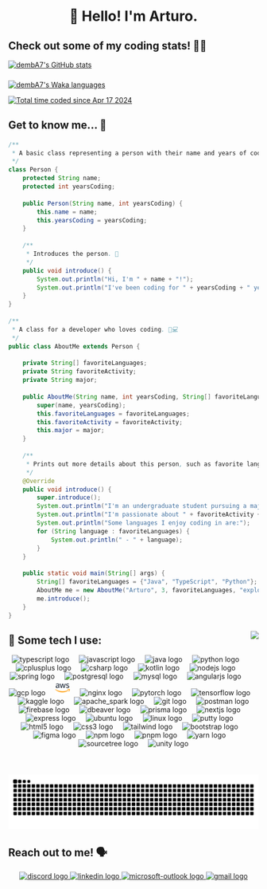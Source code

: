 <h1 align="center">👋 Hello! I'm Arturo.</h2>

###

<h2 align="left">Check out some of my coding stats! 👨‍💻</h2>

[![dembA7's GitHub stats](https://github-readme-stats.vercel.app/api?username=dembA7&theme=discord_old_blurple&hide=stars,contribs)](https://github.com/dembA7/github-readme-stats)
###
[![dembA7's Waka languages](https://github-readme-stats.vercel.app/api/wakatime?username=dembA7&theme=discord_old_blurple&layout=compact&custom_title=%20Where%20my%20coding%20hours%20go!&langs_count=16)](https://github.com/dembA7/github-readme-stats)

<p align="left">
    <a href="https://wakatime.com/@018eeebd-19fc-4438-961f-4d498daeb08e">
        <img src="https://wakatime.com/badge/user/018eeebd-19fc-4438-961f-4d498daeb08e.svg" alt="Total time coded since Apr 17 2024" />
    </a>
</p>

###

<h2 align="left">Get to know me... 📖</h2>

```java
/**
 * A basic class representing a person with their name and years of coding experience. 👨‍💻
 */
class Person {
    protected String name;
    protected int yearsCoding;

    public Person(String name, int yearsCoding) {
        this.name = name;
        this.yearsCoding = yearsCoding;
    }

    /**
     * Introduces the person. 👋
     */
    public void introduce() {
        System.out.println("Hi, I'm " + name + "!");
        System.out.println("I've been coding for " + yearsCoding + " years.");
    }
}

/**
 * A class for a developer who loves coding. 👀💻
 */
public class AboutMe extends Person {

    private String[] favoriteLanguages;
    private String favoriteActivity;
    private String major;

    public AboutMe(String name, int yearsCoding, String[] favoriteLanguages, String favoriteActivity, String major) {
        super(name, yearsCoding);
        this.favoriteLanguages = favoriteLanguages;
        this.favoriteActivity = favoriteActivity;
        this.major = major;
    }

    /**
     * Prints out more details about this person, such as favorite languages and activity. 🌟🚀
     */
    @Override
    public void introduce() {
        super.introduce();
        System.out.println("I'm an undergraduate student pursuing a major in " + major + "! 🎓");
        System.out.println("I'm passionate about " + favoriteActivity + ".");
        System.out.println("Some languages I enjoy coding in are:");
        for (String language : favoriteLanguages) {
            System.out.println(" - " + language);
        }
    }

    public static void main(String[] args) {
        String[] favoriteLanguages = {"Java", "TypeScript", "Python"};
        AboutMe me = new AboutMe("Arturo", 3, favoriteLanguages, "exploring AI and creating impactful code", "Computer Science at ITESM Qro");
        me.introduce();
    }
}
```

###

<img align="right" height="150" src="https://media.giphy.com/media/xUA7aW1ddSxtVT5zzi/giphy-downsized-large.gif"  />

###

<h2 align="left">🤖 Some tech I use: </h2>

<div align="center">
  <img src="https://cdn.jsdelivr.net/gh/devicons/devicon/icons/typescript/typescript-original.svg" height="30" alt="typescript logo"  />
  <img width="12" />
  <img src="https://cdn.jsdelivr.net/gh/devicons/devicon/icons/javascript/javascript-original.svg" height="30" alt="javascript logo"  />
  <img width="12" />
  <img src="https://cdn.jsdelivr.net/gh/devicons/devicon/icons/java/java-original.svg" height="30" alt="java logo"  />
  <img width="12" />
  <img src="https://cdn.jsdelivr.net/gh/devicons/devicon/icons/python/python-original.svg" height="30" alt="python logo"  />
  <img width="12" />
  <img src="https://cdn.jsdelivr.net/gh/devicons/devicon/icons/cplusplus/cplusplus-original.svg" height="30" alt="cplusplus logo"  />
  <img width="12" />
  <img src="https://cdn.jsdelivr.net/gh/devicons/devicon/icons/csharp/csharp-original.svg" height="30" alt="csharp logo"  />
  <img width="12" />
  <img src="https://cdn.jsdelivr.net/gh/devicons/devicon/icons/kotlin/kotlin-original.svg" height="30" alt="kotlin logo"  />
  <img width="12" />
  <img src="https://cdn.jsdelivr.net/gh/devicons/devicon/icons/nodejs/nodejs-original.svg" height="30" alt="nodejs logo"  />
  <img width="12" />
  <img src="https://cdn.jsdelivr.net/gh/devicons/devicon/icons/spring/spring-original.svg" height="30" alt="spring logo"  />
  <img width="12" />
  <img src="https://cdn.jsdelivr.net/gh/devicons/devicon/icons/postgresql/postgresql-original.svg" height="30" alt="postgresql logo"  />
  <img width="12" />
  <img src="https://cdn.jsdelivr.net/gh/devicons/devicon/icons/mysql/mysql-original.svg" height="30" alt="mysql logo"  />
  <img width="12" />
  <img src="https://cdn.jsdelivr.net/gh/devicons/devicon/icons/angularjs/angularjs-original.svg" height="30" alt="angularjs logo"  />
  <img width="12" />
  <img src="https://cdn.jsdelivr.net/gh/devicons/devicon/icons/googlecloud/googlecloud-original.svg" height="30" alt="gcp logo"  />
  <img width="12" />
  <img src="https://github.com/devicons/devicon/blob/v2.16.0/icons/amazonwebservices/amazonwebservices-original-wordmark.svg" height="30" alt="amazonwebservices logo"  />
  <img width="12" />
  <img src="https://cdn.jsdelivr.net/gh/devicons/devicon/icons/nginx/nginx-original.svg" height="30" alt="nginx logo"  />
  <img width="12" />
  <img src="https://cdn.jsdelivr.net/gh/devicons/devicon/icons/pytorch/pytorch-original.svg" height="30" alt="pytorch logo"  />
  <img width="12" />
  <img src="https://cdn.jsdelivr.net/gh/devicons/devicon/icons/tensorflow/tensorflow-original.svg" height="30" alt="tensorflow logo"  />
  <img width="12" />
  <img src="https://cdn.jsdelivr.net/gh/devicons/devicon/icons/kaggle/kaggle-original.svg" height="30" alt="kaggle logo"  />
  <img width="12" />
  <img src="https://cdn.jsdelivr.net/gh/devicons/devicon/icons/apachespark/apachespark-original.svg" height="30" alt="apache_spark logo"  />
  <img width="12" />
  <img src="https://cdn.jsdelivr.net/gh/devicons/devicon/icons/git/git-original.svg" height="30" alt="git logo"  />
  <img width="12" />
  <img src="https://cdn.jsdelivr.net/gh/devicons/devicon/icons/postman/postman-original.svg" height="30" alt="postman logo"  />
  <img width="12" />
  <img src="https://cdn.jsdelivr.net/gh/devicons/devicon/icons/firebase/firebase-original.svg" height="30" alt="firebase logo"  />
  <img width="12" />
  <img src="https://cdn.jsdelivr.net/gh/devicons/devicon/icons/dbeaver/dbeaver-original.svg" height="30" alt="dbeaver logo"  />
  <img width="12" />
  <img src="https://cdn.jsdelivr.net/gh/devicons/devicon/icons/prisma/prisma-original.svg" height="30" alt="prisma logo"  />
  <img width="12" />
  <img src="https://cdn.jsdelivr.net/gh/devicons/devicon/icons/nextjs/nextjs-original.svg" height="30" alt="nextjs logo"  />
  <img width="12" />
  <img src="https://cdn.jsdelivr.net/gh/devicons/devicon/icons/express/express-original.svg" height="30" alt="express logo"  />
  <img width="12" />
  <img src="https://cdn.jsdelivr.net/gh/devicons/devicon/icons/ubuntu/ubuntu-original.svg" height="30" alt="ubuntu logo"  />
  <img width="12" />
  <img src="https://cdn.jsdelivr.net/gh/devicons/devicon/icons/linux/linux-original.svg" height="30" alt="linux logo"  />
  <img width="12" />
  <img src="https://cdn.jsdelivr.net/gh/devicons/devicon/icons/putty/putty-original.svg" height="30" alt="putty logo"  />
  <img width="12" />
  <img src="https://cdn.jsdelivr.net/gh/devicons/devicon/icons/html5/html5-original.svg" height="30" alt="html5 logo"  />
  <img width="12" />
  <img src="https://cdn.jsdelivr.net/gh/devicons/devicon/icons/css3/css3-original.svg" height="30" alt="css3 logo"  />
  <img width="12" />
  <img src="https://cdn.jsdelivr.net/gh/devicons/devicon/icons/tailwindcss/tailwindcss-original.svg" height="30" alt="tailwind logo"  />
  <img width="12" />
  <img src="https://cdn.jsdelivr.net/gh/devicons/devicon/icons/bootstrap/bootstrap-original.svg" height="30" alt="bootstrap logo"  />
  <img width="12" />
  <img src="https://cdn.jsdelivr.net/gh/devicons/devicon/icons/figma/figma-original.svg" height="30" alt="figma logo"  />
  <img width="12" />
  <img src="https://cdn.jsdelivr.net/gh/devicons/devicon/icons/npm/npm-original-wordmark.svg" height="30" alt="npm logo"  />
  <img width="12" />
  <img src="https://cdn.jsdelivr.net/gh/devicons/devicon/icons/pnpm/pnpm-original.svg" height="30" alt="pnpm logo"  />
  <img width="12" />
  <img src="https://cdn.jsdelivr.net/gh/devicons/devicon/icons/yarn/yarn-original.svg" height="30" alt="yarn logo"  />
  <img width="12" />
  <img src="https://cdn.jsdelivr.net/gh/devicons/devicon/icons/sourcetree/sourcetree-original.svg" height="30" alt="sourcetree logo"  />
  <img width="12" />
  <img src="https://cdn.jsdelivr.net/gh/devicons/devicon/icons/unity/unity-original.svg" height="30" alt="unity logo"  />
</div>

###

<br clear="both">

![snake_gif](https://github.com/dembA7/dembA7/blob/output/github-contribution-grid-snake-dark.svg)

###

<h2 align="left">Reach out to me! 🗣</h2>

<div align="center">
    <a href="http://discordapp.com/users/596252072974876672" target="_blank">
        <img src="https://img.shields.io/static/v1?message=Discord&logo=discord&label=&color=7289DA&logoColor=white&labelColor=&style=for-the-badge" height="35" alt="discord logo"  />
    </a>
    <a href="https://www.linkedin.com/in/arturodiazlop/" target="_blank">
        <img src="https://img.shields.io/static/v1?message=LinkedIn&logo=linkedin&label=&color=0077B5&logoColor=white&labelColor=&style=for-the-badge" height="35" alt="linkedin logo"  />
    </a>
    <a href="mailto:arturodiazlop@outlook.com?subject=Hello!" target="_blank">
        <img src="https://img.shields.io/static/v1?message=Outlook&logo=microsoft-outlook&label=&color=0078D4&logoColor=white&labelColor=&style=for-the-badge" height="35" alt="microsoft-outlook logo"  />
    </a>
    <a href="mailto:arturodiazlopz@gmail.com?subject=Hello!" target="_blank">
        <img src="https://img.shields.io/static/v1?message=Gmail&logo=gmail&label=&color=D14836&logoColor=white&labelColor=&style=for-the-badge" height="35" alt="gmail logo"  />
    </a>
</div>

###


